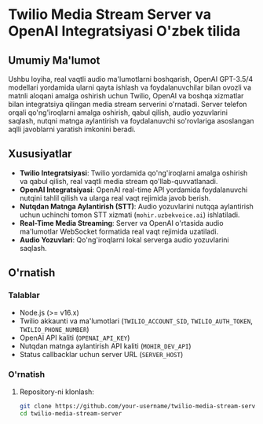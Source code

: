 # Twilio Media Stream Server va OpenAI Integratsiyasi O'zbek tilida

## Umumiy Ma'lumot

Ushbu loyiha, real vaqtli audio ma'lumotlarni boshqarish, OpenAI GPT-3.5/4 modellari yordamida ularni qayta ishlash va foydalanuvchilar bilan ovozli va matnli aloqani amalga oshirish uchun Twilio, OpenAI va boshqa xizmatlar bilan integratsiya qilingan media stream serverini o'rnatadi. Server telefon orqali qo'ng'iroqlarni amalga oshirish, qabul qilish, audio yozuvlarini saqlash, nutqni matnga aylantirish va foydalanuvchi so'rovlariga asoslangan aqlli javoblarni yaratish imkonini beradi.

## Xususiyatlar

- **Twilio Integratsiyasi**: Twilio yordamida qo'ng'iroqlarni amalga oshirish va qabul qilish, real vaqtli media stream qo'llab-quvvatlanadi.
- **OpenAI Integratsiyasi**: OpenAI real-time API yordamida foydalanuvchi nutqini tahlil qilish va ularga real vaqt rejimida javob berish.
- **Nutqdan Matnga Aylantirish (STT)**: Audio yozuvlarini nutqqa aylantirish uchun uchinchi tomon STT xizmati (`mohir.uzbekvoice.ai`) ishlatiladi.
- **Real-Time Media Streaming**: Server va OpenAI o'rtasida audio ma'lumotlar WebSocket formatida real vaqt rejimida uzatiladi.
- **Audio Yozuvlari**: Qo'ng'iroqlarni lokal serverga audio yozuvlarini saqlash.

## O'rnatish

### Talablar

- Node.js (>= v16.x)
- Twilio akkaunti va ma'lumotlari (`TWILIO_ACCOUNT_SID`, `TWILIO_AUTH_TOKEN`, `TWILIO_PHONE_NUMBER`)
- OpenAI API kaliti (`OPENAI_API_KEY`)
- Nutqdan matnga aylantirish API kaliti (`MOHIR_DEV_API`)
- Status callbacklar uchun server URL (`SERVER_HOST`)

### O'rnatish

1. Repository-ni klonlash:

   ```bash
   git clone https://github.com/your-username/twilio-media-stream-server.git
   cd twilio-media-stream-server
